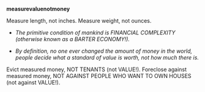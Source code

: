 **measurevaluenotmoney**

Measure length, not inches. Measure weight, not ounces.

* *The primitive condition of mankind is FINANCIAL COMPLEXITY (otherwise known as a BARTER ECONOMY!).*

* *By definition, no one ever changed the amount of money in the world, people decide what a standard of value is worth, not how much there is.*

Evict measured money, NOT TENANTS (not VALUE!).
Foreclose against measured money, NOT AGAINST PEOPLE WHO WANT TO OWN HOUSES (not against VALUE!).
